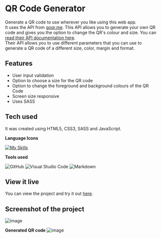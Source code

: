 # QR Code Generator

Generate a QR code to use wherever you like using this web app.  
It uses the API from [goqr.me](https://goqr.me/api/). This API allows you to generate your own QR code and gives you the option to change the QR's colour and size.
You can [read their API documentation here](https://goqr.me/api/doc/create-qr-code/).  
Their API allows you to use different parameters that you can use to generate a QR code of a different size, color, margin and format.  

## Features

- User input validation
- Option to choose a size for the QR code
- Option to change the foreground and background colours of the QR Code
- Screen size responsive
- Uses SASS

## Tech used

It was created using HTML5, CSS3, SASS and JavaScript.

**Language Icons**

[![My Skills](https://skillicons.dev/icons?i=html,css,sass,js,git&perline=9)](https://skillicons.dev)

**Tools used**

![GitHub](https://camo.githubusercontent.com/cca71357fe98ec5f8cd6ebab9044ad2901f4b64ebda379ac81608ed9f1caa1a0/68747470733a2f2f696d672e736869656c64732e696f2f7374617469632f76313f7374796c653d666f722d7468652d6261646765266d6573736167653d47697448756226636f6c6f723d313831373137266c6f676f3d476974487562266c6f676f436f6c6f723d464646464646266c6162656c3d) ![Visual Studio Code](https://img.shields.io/badge/Visual%20Studio%20Code-0078d7.svg?style=for-the-badge&logo=visual-studio-code&logoColor=white) ![Markdown](https://img.shields.io/badge/markdown-%23000000.svg?style=for-the-badge&logo=markdown&logoColor=white)

## View it live

You can view the project and try it out [here](https://rclarkeweb.github.io/qr-code-generator/).

## Screenshot of the project

![image](https://github.com/Rclarkeweb/are-you-bored/assets/108008511/08e7325a-f10b-4f08-823c-657ab5f16648)

**Generated QR code**
![image](https://github.com/Rclarkeweb/are-you-bored/assets/108008511/ce7c7ded-8cac-4e95-a524-20c70b3427d2)